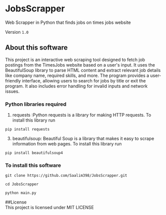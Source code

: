 # JobsScrapper
Web Scrapper in Python that finds jobs on times jobs website  

Version `1.0`  

## About this software 
This project is an interactive web scraping tool designed to fetch job postings from the TimesJobs website based on a user's input. It uses the BeautifulSoup library to parse HTML content and extract relevant job details like company name, required skills, and more. The program provides a user-friendly interface, allowing users to search for jobs by title or exit the program. It also includes error handling for invalid inputs and network issues.  

### Python libraries required   
1. requests :Python requests is a library for making HTTP requests.
To install this library run
```
pip install requests
```
3. beautifulsoup: Beautiful Soup is a library that makes it easy to scrape information from web pages.
To install this library run
```
pip install beautifulsoup4
```

### To install this software  
```
git clone https://github.com/Saalim398/JobsScrapper.git
```   
```
cd JobsScrapper
```   
```
python main.py
```

##License    
This project is licensed under MIT LICENSE
